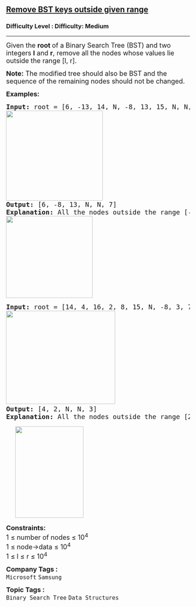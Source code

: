 <h2><a href="https://www.geeksforgeeks.org/problems/remove-bst-keys-outside-given-range/1?_gl=1*1dzhenq*_up*MQ..*_gs*MQ..&gclid=Cj0KCQjwyvfDBhDYARIsAItzbZEUVqAjcnvymEvoGVKyy-AzxWQHIm3YSU8o4k6HrQB4mABTk2El1-kaAsSOEALw_wcB&gbraid=0AAAAAC9yBkDG2XR0ViHst6xOZZ5uidrTw">Remove BST keys outside given range</a></h2><h3>Difficulty Level : Difficulty: Medium</h3><hr><div class="problems_problem_content__Xm_eO"><p><span style="font-size: 18px;">Given the <strong>root </strong>of a Binary Search Tree (BST) and two integers <strong>l</strong> and <strong>r</strong>, remove all the nodes whose values lie outside the range [l, r].</span></p>
<p><span style="font-size: 18px;"><strong>Note:</strong> The modified tree should also be BST and the sequence of the remaining nodes should not be changed.</span></p>
<p><strong><span style="font-size: 18px;">Examples:</span></strong></p>
<pre><strong><span style="font-size: 18px;">Input: </span></strong><span style="font-size: 18px;">root = [6, -13, 14, N, -8, 13, 15, N, N, 7], </span><span style="font-size: 18px;">l = -10, r = 13</span>
<span style="font-size: 18px;"><img src="https://media.geeksforgeeks.org/img-practice/prod/addEditProblem/913250/Web/Other/blobid0_1760417976.jpg" width="265" height="246"></span>
<strong><span style="font-size: 18px;">Output: </span></strong><span style="font-size: 18px;">[6, -8, 13, N, N, 7]</span><br><strong><span style="font-size: 18px;">Explanation: </span></strong><span style="font-size: 18px;">All the nodes outside the range [-10, 13] are removed and the modified tree is a valid BST.</span>
<span style="font-size: 18px;"><img src="https://media.geeksforgeeks.org/img-practice/prod/addEditProblem/913250/Web/Other/blobid1_1760417983.jpg" width="237" height="224"></span>
</pre>
<pre><strong><span style="font-size: 18px;">Input: </span></strong><span style="font-size: 18px;">root = [14, 4, 16, 2, 8, 15, N, -8, 3, 7, 10], </span><span style="font-size: 18px;">l = 2, r = 6</span><span style="font-size: 18px;"><br></span><img src="https://media.geeksforgeeks.org/img-practice/prod/addEditProblem/913250/Web/Other/blobid2_1760444733.jpg" width="299" height="255"> <br><strong><span style="font-size: 18px;">Output: </span></strong><span style="font-size: 18px;">[4, 2, N, N, 3]</span>
<strong><span style="font-size: 18px;">Explanation: </span></strong><span style="font-size: 18px;">All the nodes outside the range [2, 6] are removed and the modified tree is a valid BST.</span><br><br>&nbsp; &nbsp;<img src="https://media.geeksforgeeks.org/img-practice/prod/addEditProblem/913250/Web/Other/blobid1_1760444076.jpg" width="187" height="250"></pre>
<div><strong><span style="font-size: 18px;">Constraints:</span></strong></div>
<div><span style="font-size: 18px;">1 ≤ number of nodes ≤ 10<sup>4</sup><br>1 ≤ node-&gt;data ≤ 10<sup>4</sup></span></div>
<div><span style="font-size: 18px;"><span style="font-size: 18px;">1 ≤ l&nbsp;</span></span><span style="font-size: 18px;">≤ r ≤ 10<sup>4</sup></span></div></div><p><span style=font-size:18px><strong>Company Tags : </strong><br><code>Microsoft</code>&nbsp;<code>Samsung</code>&nbsp;<br><p><span style=font-size:18px><strong>Topic Tags : </strong><br><code>Binary Search Tree</code>&nbsp;<code>Data Structures</code>&nbsp;